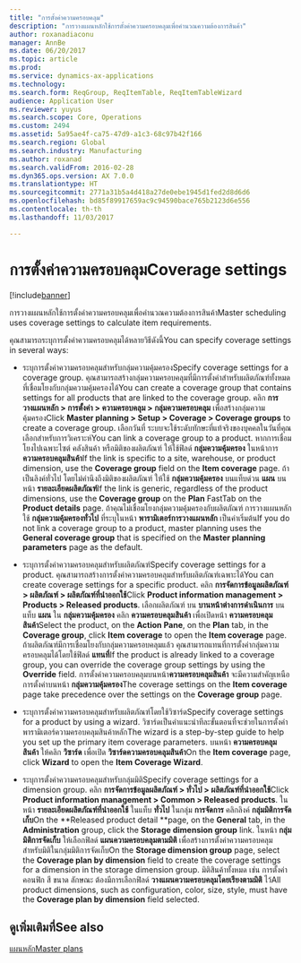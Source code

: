 ```yaml
---
title: "การตั้งค่าความครอบคลุม"
description: "การวางแผนหลักใช้การตั้งค่าความครอบคลุมเพื่อคำนวณความต้องการสินค้า"
author: roxanadiaconu
manager: AnnBe
ms.date: 06/20/2017
ms.topic: article
ms.prod: 
ms.service: dynamics-ax-applications
ms.technology: 
ms.search.form: ReqGroup, ReqItemTable, ReqItemTableWizard
audience: Application User
ms.reviewer: yuyus
ms.search.scope: Core, Operations
ms.custom: 2494
ms.assetid: 5a95ae4f-ca75-47d9-a1c3-68c97b42f166
ms.search.region: Global
ms.search.industry: Manufacturing
ms.author: roxanad
ms.search.validFrom: 2016-02-28
ms.dyn365.ops.version: AX 7.0.0
ms.translationtype: HT
ms.sourcegitcommit: 2771a31b5a4d418a27de0ebe1945d1fed2d8d6d6
ms.openlocfilehash: bd85f89917659ac9c94590bace765b2123d6e556
ms.contentlocale: th-th
ms.lasthandoff: 11/03/2017

---
```


# <a name="coverage-settings"></a><span data-ttu-id="54ac6-103">การตั้งค่าความครอบคลุม</span><span class="sxs-lookup"><span data-stu-id="54ac6-103">Coverage settings</span></span>

[!include[banner](../includes/banner.md)]


<span data-ttu-id="54ac6-104">การวางแผนหลักใช้การตั้งค่าความครอบคลุมเพื่อคำนวณความต้องการสินค้า</span><span class="sxs-lookup"><span data-stu-id="54ac6-104">Master scheduling uses coverage settings to calculate item requirements.</span></span> 

<span data-ttu-id="54ac6-105">คุณสามารถระบุการตั้งค่าความครอบคลุมได้หลายวิธีดังนี้</span><span class="sxs-lookup"><span data-stu-id="54ac6-105">You can specify coverage settings in several ways:</span></span>

-   <span data-ttu-id="54ac6-106">ระบุการตั้งค่าความครอบคลุมสำหรับกลุ่มความคุ้มครอง</span><span class="sxs-lookup"><span data-stu-id="54ac6-106">Specify coverage settings for a coverage group.</span></span> <span data-ttu-id="54ac6-107">คุณสามารถสร้างกลุ่มความครอบคลุมที่มีการตั้งค่าสำหรับผลิตภัณฑ์ทั้งหมดที่เชื่อมโยงกับกลุ่มความคุ้มครองได้</span><span class="sxs-lookup"><span data-stu-id="54ac6-107">You can create a coverage group that contains settings for all products that are linked to the coverage group.</span></span> <span data-ttu-id="54ac6-108">คลิก **การวางแผนหลัก &gt; การตั้งค่า &gt; ความครอบคลุม &gt; กลุ่มความครอบคลุม** เพื่อสร้างกลุ่มความคุ้มครอง</span><span class="sxs-lookup"><span data-stu-id="54ac6-108">Click **Master planning &gt; Setup &gt; Coverage &gt; Coverage groups** to create a coverage group.</span></span> <span data-ttu-id="54ac6-109">เลือกวันที่ ระบบจะใช้ระดับทักษะที่แท้จริงของบุคคลในวันที่คุณเลือกสำหรับการวิเคราะห์</span><span class="sxs-lookup"><span data-stu-id="54ac6-109">You can link a coverage group to a product.</span></span> <span data-ttu-id="54ac6-110">หากการเชื่อมโยงไปเฉพาะไซต์ คลังสินค้า หรือมิติของผลิตภัณฑ์ ให้ใช้ฟิลด์ **กลุ่มความคุ้มครอง** ในหน้าการ **ความครอบคลุมสินค้า**</span><span class="sxs-lookup"><span data-stu-id="54ac6-110">If the link is specific to a site, warehouse, or product dimension, use the **Coverage group** field on the **Item coverage** page.</span></span> <span data-ttu-id="54ac6-111">ถ้าเป็นลิงค์ทั่วไป โดยไม่คำนึงถึงมิติของผลิตภัณฑ์ ให้ใช้ **กลุ่มความคุ้มครอง** บนแท็บด่วน **แผน** บนหน้า **รายละเอียดผลิตภัณฑ์**</span><span class="sxs-lookup"><span data-stu-id="54ac6-111">If the link is generic, regardless of the product dimensions, use the **Coverage group** on the **Plan** FastTab on the **Product details** page.</span></span> <span data-ttu-id="54ac6-112">ถ้าคุณไม่เชื่อมโยงกลุ่มความคุ้มครองกับผลิตภัณฑ์ การวางแผนหลักใช้ **กลุ่มความคุ้มครองทั่วไป** ที่ระบุในหน้า **พารามิเตอร์การวางแผนหลัก** เป็นค่าเริ่มต้น</span><span class="sxs-lookup"><span data-stu-id="54ac6-112">If you do not link a coverage group to a product, master planning uses the **General coverage group** that is specified on the **Master planning parameters** page as the default.</span></span>

-   <span data-ttu-id="54ac6-113">ระบุการตั้งค่าความครอบคลุมสำหรับผลิตภัณฑ์</span><span class="sxs-lookup"><span data-stu-id="54ac6-113">Specify coverage settings for a product.</span></span> <span data-ttu-id="54ac6-114">คุณสามารถสร้างการตั้งค่าความครอบคลุมสำหรับผลิตภัณฑ์เฉพาะได้</span><span class="sxs-lookup"><span data-stu-id="54ac6-114">You can create coverage settings for a specific product.</span></span> <span data-ttu-id="54ac6-115">คลิก **การจัดการข้อมูลผลิตภัณฑ์ &gt; ผลิตภัณฑ์ &gt; ผลิตภัณฑ์ที่นำออกใช้**</span><span class="sxs-lookup"><span data-stu-id="54ac6-115">Click **Product information management &gt; Products &gt; Released products**.</span></span> <span data-ttu-id="54ac6-116">เลือกผลิตภัณฑ์ บน **บานหน้าต่างการดำเนินการ** บนแท็บ **แผน** ใน **กลุ่มความคุ้มครอง** คลิก **ความครอบคลุมสินค้า** เพื่อเปิดหน้า **ความครอบคลุมสินค้า**</span><span class="sxs-lookup"><span data-stu-id="54ac6-116">Select the product, on the **Action Pane**, on the **Plan** tab, in the **Coverage group**, click **Item coverage** to open the **Item coverage** page.</span></span> <span data-ttu-id="54ac6-117">ถ้าผลิตภัณฑ์มีการเชื่อมโยงกับกลุ่มความครอบคลุมแล้ว คุณสามารถแทนที่การตั้งค่ากลุ่มความครอบคลุมได้โดยใช้ฟิลด์ **แทนที่**</span><span class="sxs-lookup"><span data-stu-id="54ac6-117">If the product is already linked to a coverage group, you can override the coverage group settings by using the **Override** field.</span></span> <span data-ttu-id="54ac6-118">การตั้งค่าความครอบคลุมบนหน้า**ความครอบคลุมสินค้า** จะมีความสำคัญเหนือการตั้งค่าบนหน้า **กลุ่มความคุ้มครอง**</span><span class="sxs-lookup"><span data-stu-id="54ac6-118">The coverage settings on the **Item coverage** page take precedence over the settings on the **Coverage group** page.</span></span>

<!-- -->

-   <span data-ttu-id="54ac6-119">ระบุการตั้งค่าความครอบคลุมสำหรับผลิตภัณฑ์โดยใช้วิซาร์ด</span><span class="sxs-lookup"><span data-stu-id="54ac6-119">Specify coverage settings for a product by using a wizard.</span></span> <span data-ttu-id="54ac6-120">วิซาร์ดเป็นคำแนะนำทีละขั้นตอนที่จะช่วยในการตั้งค่าพารามิเตอร์ความครอบคลุมสินค้าหลัก</span><span class="sxs-lookup"><span data-stu-id="54ac6-120">The wizard is a step-by-step guide to help you set up the primary item coverage parameters.</span></span> <span data-ttu-id="54ac6-121">บนหน้า **ความครอบคลุมสินค้า** ให้คลิก **วิซาร์ด** เพื่อเปิด **วิซาร์ดความครอบคลุมสินค้า**</span><span class="sxs-lookup"><span data-stu-id="54ac6-121">On the **Item coverage** page, click **Wizard** to open the **Item Coverage Wizard**.</span></span>

<!-- -->

-   <span data-ttu-id="54ac6-122">ระบุการตั้งค่าความครอบคลุมสำหรับกลุ่มมิติ</span><span class="sxs-lookup"><span data-stu-id="54ac6-122">Specify coverage settings for a dimension group.</span></span> <span data-ttu-id="54ac6-123">คลิก **การจัดการข้อมูลผลิตภัณฑ์ &gt; ทั่วไป &gt; ผลิตภัณฑ์ที่นำออกใช้**</span><span class="sxs-lookup"><span data-stu-id="54ac6-123">Click **Product information management &gt; Common &gt; Released products**.</span></span> <span data-ttu-id="54ac6-124">ในหน้า **รายละเอียดผลิตภัณฑ์ที่นำออกใช้** ในแท็บ **ทั่วไป** ในกลุ่ม **การจัดการ** คลิกลิงค์ **กลุ่มมิติการจัดเก็บ**</span><span class="sxs-lookup"><span data-stu-id="54ac6-124">On the **Released product detail **page, on the **General** tab, in the **Administration** group, click the **Storage dimension group** link.</span></span> <span data-ttu-id="54ac6-125">ในหน้า **กลุ่มมิติการจัดเก็บ** ให้เลือกฟิลด์ **แผนความครอบคลุมตามมิติ** เพื่อสร้างการตั้งค่าความครอบคลุมสำหรับมิติในกลุ่มมิติการจัดเก็บ</span><span class="sxs-lookup"><span data-stu-id="54ac6-125">On the **Storage dimension group** page, select the **Coverage plan by dimension** field to create the coverage settings for a dimension in the storage dimension group.</span></span> <span data-ttu-id="54ac6-126">มิติสินค้าทั้งหมด เช่น การตั้งค่าคอนฟิก สี ขนาด ลักษณะ ต้องมีการเลือกฟิลด์ **วางแผนความครอบคลุมโดยเรียงตามมิติ** ไว้</span><span class="sxs-lookup"><span data-stu-id="54ac6-126">All product dimensions, such as configuration, color, size, style, must have the **Coverage plan by dimension** field selected.</span></span>



<a name="see-also"></a><span data-ttu-id="54ac6-127">ดูเพิ่มเติมที่</span><span class="sxs-lookup"><span data-stu-id="54ac6-127">See also</span></span>
--------

[<span data-ttu-id="54ac6-128">แผนหลัก</span><span class="sxs-lookup"><span data-stu-id="54ac6-128">Master plans</span></span>](master-plans.md)




